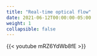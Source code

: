 ```yaml
---
title: "Real-time optical flow"
date: 2021-06-12T00:00:00-05:00
weight: 1
collapsible: false
---
```


{{< youtube mRZ6YdWb8fE >}}

